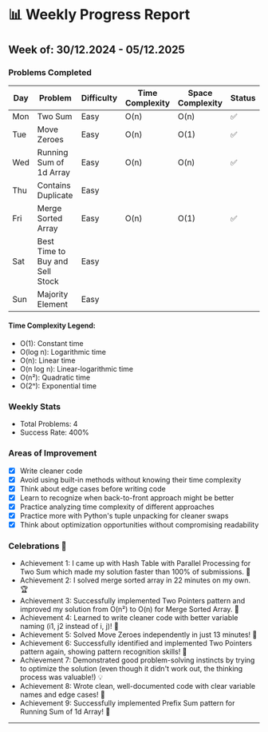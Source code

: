 
# 📊 Weekly Progress Report
## Week of: 30/12.2024 - 05/12.2025


### Problems Completed
| Day | Problem                         | Difficulty | Time Complexity | Space Complexity | Status |
|-----|---------------------------------|------------|-----------------|------------------|--------|
| Mon | Two Sum                         | Easy       | O(n)            | O(n)             | ✅      |
| Tue | Move Zeroes                     | Easy       | O(n)            | O(1)             | ✅      |
| Wed | Running Sum of 1d Array         | Easy       | O(n)            | O(n)             | ✅      |
| Thu | Contains Duplicate              | Easy       |                 |                  |        |
| Fri | Merge Sorted Array              | Easy       | O(n)            | O(1)             | ✅      |
| Sat | Best Time to Buy and Sell Stock | Easy       |                 |                  |        |
| Sun | Majority Element                | Easy       |                 |                  |        |

#### Time Complexity Legend:
- O(1): Constant time
- O(log n): Logarithmic time
- O(n): Linear time
- O(n log n): Linear-logarithmic time
- O(n²): Quadratic time
- O(2ⁿ): Exponential time

### Weekly Stats
- Total Problems: 4
- Success Rate: 400%

### Areas of Improvement
- [x] Write cleaner code
- [x] Avoid using built-in methods without knowing their time complexity
- [x] Think about edge cases before writing code
- [x] Learn to recognize when back-to-front approach might be better
- [x] Practice analyzing time complexity of different approaches
- [x] Practice more with Python's tuple unpacking for cleaner swaps
- [x] Think about optimization opportunities without compromising readability

### Celebrations 🎉
- Achievement 1: I came up with Hash Table with Parallel Processing for Two Sum which made my solution faster than 100% of submissions. 🚀
- Achievement 2: I solved merge sorted array in 22 minutes on my own. 🏆
- Achievement 3: Successfully implemented Two Pointers pattern and improved my solution from O(n²) to O(n) for Merge Sorted Array. 🎯
- Achievement 4: Learned to write cleaner code with better variable naming (i1, j2 instead of i, j)! 📝
- Achievement 5: Solved Move Zeroes independently in just 13 minutes! 🚀
- Achievement 6: Successfully identified and implemented Two Pointers pattern again, showing pattern recognition skills! 🎯
- Achievement 7: Demonstrated good problem-solving instincts by trying to optimize the solution (even though it didn't work out, the thinking process was valuable!) 💡
- Achievement 8: Wrote clean, well-documented code with clear variable names and edge cases! 📝
- Achievement 9: Successfully implemented Prefix Sum pattern for Running Sum of 1d Array! 🚀
---